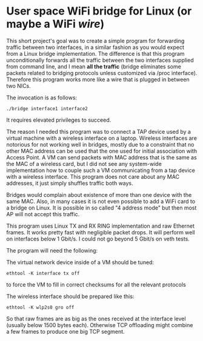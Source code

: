 # User space WiFi bridge for Linux (or maybe a WiFi *wire*)

This short project's goal was to create a simple program for forwarding traffic between two
interfaces, in a similar fashion as you would expect from a Linux bridge implementation. The difference
is that this program unconditionally forwards all the traffic between the two interfaces supplied from command line,
and I mean **all the traffic** (bridge eliminates some packets related to bridging protocols unless customized
via /proc interface). Therefore this program works more like a wire that is plugged in between two NICs.

The invocation is as follows:

`./bridge interface1 interface2`

It requires elevated privileges to succeed.

The reason I needed this program was to connect a TAP device used by a virtual machine with a wireless interface
on a laptop. Wireless interfaces are notorious for not working well in bridges, mostly due to a constraint that
no other MAC address can be used that the one used for initial association with Access Point. A VM can send
packets with MAC address that is the same as the MAC of a wireless card, but I did not see any system-wide implementation how
to couple such a VM communicating from a tap device with a wireless interface. This program does not care about any MAC
addresses, it just simply shuffles traffic both ways.

Bridges would complain about existence of more than one device with the same MAC. Also, in many cases it is not even possible to add
a WiFi card to a bridge on Linux. It is possible in so called "4 address mode" but then most AP will not accept this traffic.

This program uses Linux TX and RX RING implementation and raw Ethernet frames. It works pretty fast with negligible packet drops.
It will perform well on interfaces below 1 Gbit/s. I could not go beyond 5 Gbit/s on veth tests.

The program will need the following:

The virtual network device inside of a VM should be tuned:

`ethtool -K interface tx off`

to force the VM to fill in correct checksums for all the relevant protocols

The wireless interface should be prepared like this:

`ethtool -K wlp2s0 gro off`

So that raw frames are as big as the ones received at the interface level (usually below 1500 bytes each). Otherwise TCP offloading might
combine a few frames to produce one big TCP segment.
